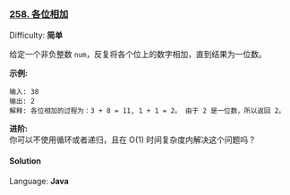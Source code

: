 ### [258\. 各位相加](https://leetcode-cn.com/problems/add-digits/)

Difficulty: **简单**


给定一个非负整数 `num`，反复将各个位上的数字相加，直到结果为一位数。

**示例:**

```
输入: 38
输出: 2 
解释: 各位相加的过程为：3 + 8 = 11, 1 + 1 = 2。 由于 2 是一位数，所以返回 2。
```

**进阶:**  
你可以不使用循环或者递归，且在 O(1) 时间复杂度内解决这个问题吗？


#### Solution

Language: **Java**

```java
​
```